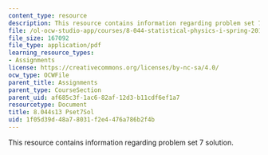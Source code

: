 ```yaml
---
content_type: resource
description: This resource contains information regarding problem set 7 solution.
file: /ol-ocw-studio-app/courses/8-044-statistical-physics-i-spring-2013/1f05d39d48a78031f2e4476a786b2f4b_MIT8_044S13_pss7.pdf
file_size: 167092
file_type: application/pdf
learning_resource_types:
- Assignments
license: https://creativecommons.org/licenses/by-nc-sa/4.0/
ocw_type: OCWFile
parent_title: Assignments
parent_type: CourseSection
parent_uid: af685c3f-1ac6-82af-12d3-b11cdf6ef1a7
resourcetype: Document
title: 8.044s13 Pset7Sol
uid: 1f05d39d-48a7-8031-f2e4-476a786b2f4b
---
```

This resource contains information regarding problem set 7 solution.